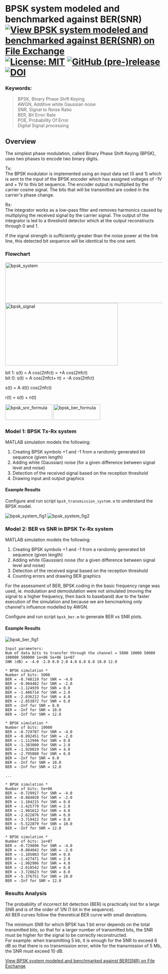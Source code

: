 # BPSK system modeled and benchmarked against BER(SNR) [![View BPSK system modeled and benchmarked against BER(SNR) on File Exchange](https://www.mathworks.com/matlabcentral/images/matlab-file-exchange.svg)](https://www.mathworks.com/matlabcentral/fileexchange/79224-bpsk-system-modeled-and-benchmarked-against-ber-snr) [![License: MIT](https://img.shields.io/badge/License-MIT-blue.svg)](https://github.com/etfovac/bpsk-ber/blob/master/LICENSE) [![GitHub (pre-)release](https://img.shields.io/badge/releases--yellow.svg)](https://github.com/etfovac/bpsk-ber/releases/) [![DOI](https://zenodo.org/badge/288306282.svg)](https://zenodo.org/badge/latestdoi/288306282)


### Keywords:  
> BPSK,	Binary Phase Shift Keying  
> AWGN, Additive white Gaussian noise  
> SNR, Signal to Noise Ratio  
> BER,	Bit Error Rate  
> POE, Probability Of Error  
> Digital Signal processing  

## Overview
The simplest phase modulation, called Binary Phase Shift Keying (BPSK), uses two phases to encode two binary digits.  

Tx:  
The BPSK modulator is implemented using an input data set (0 and 1) which is sent to the input of the BPSK encoder which has assigned voltages of -1V and + 1V to this bit sequence. The encoder output is multiplied by the carrier cosine signal. The bits that will be transmitted are coded in the carrier's phase change.  

Rx:  
The integrator works as a low-pass filter and removes harmonics caused by multiplying the received signal by the carrier signal. The output of the integrator is led to a threshold detector which at the output reconstructs through 0 and 1.  

If the signal strength is sufficiently greater than the noise power at the link line, this detected bit sequence will be identical to the one sent.  

### Flowchart  
<img src="./graphics/bpsk_system.png" alt="bpsk_system"  width="750" height="130">  
<img src="./graphics/bpsk_signal.png" alt="bpsk_signal"  width="360" height="200">  

bit 1: 	s(t) = A cos(2πfct)    = +A cos(2πfct)   
bit 0: 	s(t) = A cos(2πfct+ π) = -A cos(2πfct)   

s(t) =  A d(t) cos(2πfct)   

r(t) = s(t) + n(t)   

<img src="./graphics/bpsk_snr_formula.png" alt="bpsk_snr_formula" width="150" height="50">  
<img src="./graphics/bpsk_ber_formula.png" alt="bpsk_ber_formula" width="150" height="50">

### Model 1: BPSK Tx-Rx system  
MATLAB simulation models the following:
1. Creating BPSK symbols +1 and -1 from a randomly generated bit sequence (given length)
2. Adding white (Gaussian) noise (for a given difference between signal level and noise)
3. Detection of the received signal based on the reception threshold
4. Drawing input and output graphics

#### Example Results  
Configure and run script ```bpsk_transmission_system.m``` to understand the BPSK model.  

<img src="./graphics/bpsk_system_fig1_v2.png" alt="bpsk_system_fig1">  
<img src="./graphics/bpsk_system_fig2_v2.png" alt="bpsk_system_fig2">  

### Model 2: BER vs SNR in BPSK Tx-Rx system  
MATLAB simulation models the following:
1. Creating BPSK symbols +1 and -1 from a randomly generated bit sequence (given length)
2. Adding white (Gaussian) noise (for a given difference between signal level and noise)
3. Detection of the received signal based on the reception threshold
4. Counting errors and drawing BER graphics

For the assessment of BER, BPSK coding in the basic frequency range was used, ie. modulation and demodulation were not simulated (moving the signal to a higher frequency, then back to baseband) due to the faster execution of the simulation and because we are bencmarking only channel's influence modelled by AWGN.

Configure and run script ```bpsk_ber.m``` to generate BER vs SNR plots.  

#### Example Results  
<img src="./graphics/bpsk_ber_fig1_v2.png" alt="bpsk_ber_fig1">  

```  
Input parameters:
Num of data bits to transfer through the channel = 5000 10000 50000 100000 500000 1e+06 5e+06 1e+07
SNR (dB) = -4.0 -2.0 0.0 2.0 4.0 6.0 8.0 10.0 12.0

* BPSK simulation *
Number of bits: 5000 
BER = -0.748119 for SNR = -4.0 
BER = -0.904482 for SNR = -2.0 
BER = -1.124939 for SNR = 0.0 
BER = -1.406714 for SNR = 2.0 
BER = -2.036212 for SNR = 4.0 
BER = -2.853872 for SNR = 6.0 
BER = -Inf for SNR = 8.0 
BER = -Inf for SNR = 10.0 
BER = -Inf for SNR = 12.0 

* BPSK simulation *
Number of bits: 10000 
BER = -0.729787 for SNR = -4.0 
BER = -0.892451 for SNR = -2.0 
BER = -1.112946 for SNR = 0.0 
BER = -1.383000 for SNR = 2.0 
BER = -1.920819 for SNR = 4.0 
BER = -2.795880 for SNR = 6.0 
BER = -Inf for SNR = 8.0 
BER = -Inf for SNR = 10.0 
BER = -Inf for SNR = 12.0 

...

* BPSK simulation *
Number of bits: 5e+06 
BER = -0.729917 for SNR = -4.0 
BER = -0.884020 for SNR = -2.0 
BER = -1.104215 for SNR = 0.0 
BER = -1.425779 for SNR = 2.0 
BER = -1.901612 for SNR = 4.0 
BER = -2.622876 for SNR = 6.0 
BER = -3.719422 for SNR = 8.0 
BER = -5.522879 for SNR = 10.0 
BER = -Inf for SNR = 12.0 

* BPSK simulation *
Number of bits: 1e+07 
BER = -0.729896 for SNR = -4.0 
BER = -0.884042 for SNR = -2.0 
BER = -1.105083 for SNR = 0.0 
BER = -1.427471 for SNR = 2.0 
BER = -1.902986 for SNR = 4.0 
BER = -2.618542 for SNR = 6.0 
BER = -3.728623 for SNR = 8.0 
BER = -5.376751 for SNR = 10.0 
BER = -Inf for SNR = 12.0  
``` 

### Results Analysis
The probability of incorrect bit detection (BER) is practically lost for a large SNR and is of the order of 1/N (1 bit in the sequence).  
All BER curves follow the theoretical BER curve with small deviations.  
 
The minimum SNR for which BPSK has 1 bit error depends on the total transmitted bits, so that for a larger number of transmitted bits, the SNR must be higher for the signal to be correctly reconstructed.  
For example: when transmitting 5 kb, it is enough for the SNR to exceed 6 dB so that there is no transmission error, while for the transmission of 5 Mb, the SNR must exceed 10 dB.  

[View BPSK system modeled and benchmarked against BER(SNR) on File Exchange](https://www.mathworks.com/matlabcentral/fileexchange/79224-bpsk-system-modeled-and-benchmarked-against-ber-snr)
